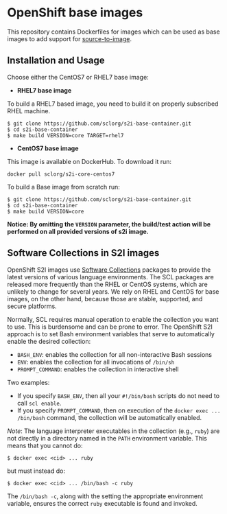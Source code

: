OpenShift base images
========================================

This repository contains Dockerfiles for images which can be used as base images
to add support for [source-to-image](https://github.com/openshift/source-to-image).

Installation and Usage
------------------------
Choose either the CentOS7 or RHEL7 base image:
*  **RHEL7 base image**

To build a RHEL7 based image, you need to build it on properly subscribed RHEL machine.

```
$ git clone https://github.com/sclorg/s2i-base-container.git
$ cd s2i-base-container
$ make build VERSION=core TARGET=rhel7
```

*  **CentOS7 base image**

This image is available on DockerHub. To download it run:

```console
docker pull sclorg/s2i-core-centos7
```

To build a Base image from scratch run:

```
$ git clone https://github.com/sclorg/s2i-base-container.git
$ cd s2i-base-container
$ make build VERSION=core
```

**Notice: By omitting the `VERSION` parameter, the build/test action will be performed
on all provided versions of s2i image.**

Software Collections in S2I images
--------------------------------
OpenShift S2I images use [Software Collections](https://www.softwarecollections.org/en/)
packages to provide the latest versions of various language environments.
The SCL packages are released more frequently than the RHEL or CentOS systems,
which are unlikely to change for several years.
We rely on RHEL and CentOS for base images, on the other hand,
because those are stable, supported, and secure platforms.

Normally, SCL requires manual operation to enable the collection you want to use.
This is burdensome and can be prone to error.
The OpenShift S2I approach is to set Bash environment variables that
serve to automatically enable the desired collection:

* `BASH_ENV`: enables the collection for all non-interactive Bash sessions
* `ENV`: enables the collection for all invocations of `/bin/sh`
* `PROMPT_COMMAND`: enables the collection in interactive shell

Two examples:
* If you specify `BASH_ENV`, then all your `#!/bin/bash` scripts
do not need to call `scl enable`.
* If you specify `PROMPT_COMMAND`, then on execution of the
`docker exec ... /bin/bash` command, the collection will be automatically enabled.

*Note*:
The language interpreter executables in the collection (e.g., `ruby`)
are not directly in a directory named in the `PATH` environment variable.
This means that you cannot do:

    $ docker exec <cid> ... ruby

but must instead do:

    $ docker exec <cid> ... /bin/bash -c ruby

The `/bin/bash -c`, along with the setting the appropriate environment variable,
ensures the correct `ruby` executable is found and invoked.
